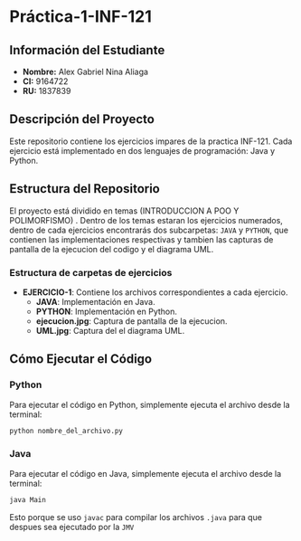 
# Práctica-1-INF-121

## Información del Estudiante

- **Nombre:** Alex Gabriel Nina Aliaga
- **CI:** 9164722
- **RU:** 1837839

## Descripción del Proyecto

Este repositorio contiene los ejercicios impares de la practica INF-121. Cada ejercicio está implementado en dos lenguajes de programación: Java y Python.

## Estructura del Repositorio

El proyecto está dividido en temas (INTRODUCCION A POO Y POLIMORFISMO) . Dentro de los temas estaran los ejercicios numerados, dentro de cada ejercicios encontrarás dos subcarpetas: `JAVA` y `PYTHON`, que contienen las implementaciones respectivas y tambien las capturas de pantalla de la ejecucion del codigo y el diagrama UML.

### Estructura de carpetas de ejercicios

- **EJERCICIO-1**: Contiene los archivos correspondientes a cada ejercicio.
  - **JAVA**: Implementación en Java.
  - **PYTHON**: Implementación en Python.
  -  **ejecucion.jpg**: Captura de pantalla de la ejecucion.
  -  **UML.jpg**: Captura del el diagrama UML.

## Cómo Ejecutar el Código

### Python

Para ejecutar el código en Python, simplemente ejecuta el archivo desde la terminal:

```bash
python nombre_del_archivo.py
```
### Java

Para ejecutar el código en Java, simplemente ejecuta el archivo desde la terminal:

```bash
java Main
```
Esto porque se uso <code>javac</code> para compilar los archivos <code>.java</code> para que despues sea ejecutado por la <code>JMV</code>
